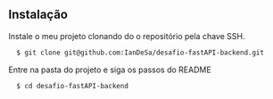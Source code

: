 ## Instalação

Instale o meu projeto clonando do o repositório pela chave SSH.

```bash
  $ git clone git@github.com:IanDeSa/desafio-fastAPI-backend.git
```
Entre na pasta do projeto e siga os passos do README
```bash
  $ cd desafio-fastAPI-backend
```
